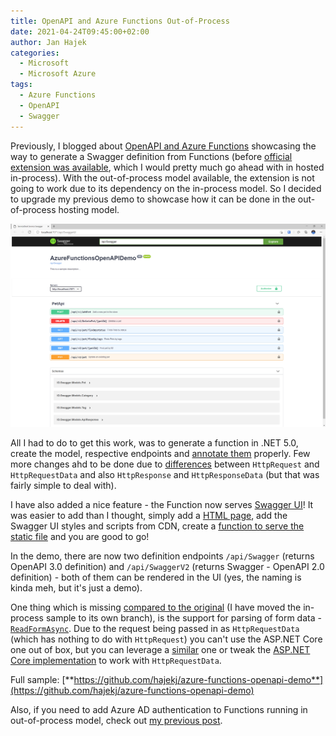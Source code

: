 ```yaml
---
title: OpenAPI and Azure Functions Out-of-Process
date: 2021-04-24T09:45:00+02:00
author: Jan Hajek
categories:
  - Microsoft
  - Microsoft Azure
tags:
  - Azure Functions
  - OpenAPI
  - Swagger
---
```


Previously, I blogged about [OpenAPI and Azure Functions](/2020/05/11/generating-openapi-swagger-definition-from-azure-functions/) showcasing the way to generate a Swagger definition from Functions (before [official extension was available](https://github.com/Azure/azure-functions-openapi-extension), which I would pretty much go ahead with in hosted in-process). With the out-of-process model available, the extension is not going to work due to its dependency on the in-process model. So I decided to upgrade my previous demo to showcase how it can be done in the out-of-process hosting model.

![](/uploads/2021/04/functions-oop-swaggerui.png)

All I had to do to get this work, was to generate a function in .NET 5.0, create the model, respective endpoints and [annotate them](https://docs.microsoft.com/en-us/dotnet/csharp/codedoc) properly. Few more changes ahd to be done due to [differences](https://docs.microsoft.com/en-us/azure/azure-functions/dotnet-isolated-process-guide) between `HttpRequest` and `HttpRequestData` and also `HttpResponse` and `HttpResponseData` (but that was fairly simple to deal with).

I have also added a nice feature - the Function now serves [Swagger UI](https://github.com/swagger-api/swagger-ui)! It was easier to add than I thought, simply add a [HTML page](https://github.com/hajekj/azure-functions-openapi-demo/blob/master/Pages/swagger-ui.html), add the Swagger UI styles and scripts from CDN, create a [function to serve the static file](https://github.com/hajekj/azure-functions-openapi-demo/blob/master/Function1.cs#L49) and you are good to go!

In the demo, there are now two definition endpoints `/api/Swagger` (returns OpenAPI 3.0 definition) and `/api/SwaggerV2` (returns Swagger - OpenAPI 2.0 definition) - both of them can be rendered in the UI (yes, the naming is kinda meh, but it's just a demo).

One thing which is missing [compared to the original](https://github.com/hajekj/azure-functions-openapi-demo/tree/inproc-3.1) (I have moved the in-process sample to its own branch), is the support for parsing of form data - [`ReadFormAsync`](https://docs.microsoft.com/en-us/dotnet/api/microsoft.aspnetcore.http.requestformreaderextensions.readformasync?view=aspnetcore-5.0). Due to the request being passed in as `HttpRequestData` (which has nothing to do with `HttpRequest`) you can't use the ASP.NET Core one out of box, but you can leverage a [similar](https://github.com/Http-Multipart-Data-Parser/Http-Multipart-Data-Parser) one or tweak the [ASP.NET Core implementation](https://github.com/dotnet/aspnetcore/blob/52eff90fbcfca39b7eb58baad597df6a99a542b0/src/Http/Http/src/Features/FormFeature.cs) to work with `HttpRequestData`.

Full sample: [**https://github.com/hajekj/azure-functions-openapi-demo**](https://github.com/hajekj/azure-functions-openapi-demo)

Also, if you need to add Azure AD authentication to Functions running in out-of-process model, check out [my previous post](/2021/04/22/azure-functions-out-of-process-and-authentication-with-azure-ad/).